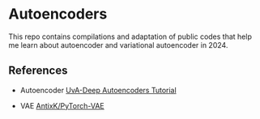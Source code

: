 # Autoencoders 

This repo contains compilations and adaptation of public codes that help me learn about autoencoder and variational autoencoder in 2024. 

## References

* Autoencoder 
[UvA-Deep Autoencoders Tutorial](https://uvadlc-notebooks.readthedocs.io/en/latest/tutorial_notebooks/tutorial9/AE_CIFAR10.html)

* VAE 
[AntixK/PyTorch-VAE](https://github.com/AntixK/PyTorch-VAE) 

